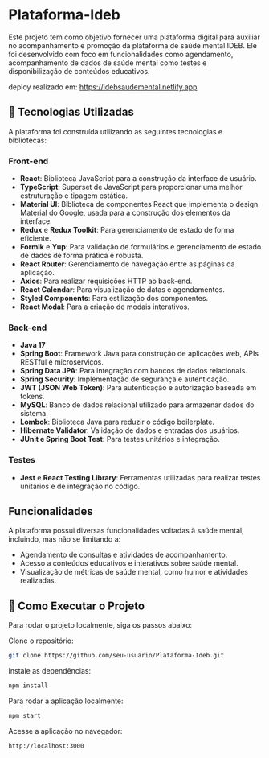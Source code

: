 # Plataforma-Ideb

Este projeto tem como objetivo fornecer uma plataforma digital para auxiliar no acompanhamento e promoção da plataforma de saúde mental IDEB. Ele foi desenvolvido com foco em funcionalidades como agendamento, acompanhamento de dados de saúde mental como testes e disponibilização de conteúdos educativos.

deploy realizado em: https://idebsaudemental.netlify.app

## 🚀 Tecnologias Utilizadas

A plataforma foi construída utilizando as seguintes tecnologias e bibliotecas:

### Front-end
- **React**: Biblioteca JavaScript para a construção da interface de usuário.
- **TypeScript**: Superset de JavaScript para proporcionar uma melhor estruturação e tipagem estática.
- **Material UI**: Biblioteca de componentes React que implementa o design Material do Google, usada para a construção dos elementos da interface.
- **Redux** e **Redux Toolkit**: Para gerenciamento de estado de forma eficiente.
- **Formik** e **Yup**: Para validação de formulários e gerenciamento de estado de dados de forma prática e robusta.
- **React Router**: Gerenciamento de navegação entre as páginas da aplicação.
- **Axios**: Para realizar requisições HTTP ao back-end.
- **React Calendar**: Para visualização de datas e agendamentos.
- **Styled Components**: Para estilização dos componentes.
- **React Modal**: Para a criação de modais interativos.


### Back-end
- **Java 17**
- **Spring Boot**: Framework Java para construção de aplicações web, APIs RESTful e microserviços.
- **Spring Data JPA**: Para integração com bancos de dados relacionais.
- **Spring Security**: Implementação de segurança e autenticação.
- **JWT (JSON Web Token)**: Para autenticação e autorização baseada em tokens.
- **MySQL**: Banco de dados relacional utilizado para armazenar dados do sistema.
- **Lombok**: Biblioteca Java para reduzir o código boilerplate.
- **Hibernate Validator**: Validação de dados e entradas dos usuários.
- **JUnit e Spring Boot Test**: Para testes unitários e integração.

### Testes
- **Jest** e **React Testing Library**: Ferramentas utilizadas para realizar testes unitários e de integração no código.

## Funcionalidades

A plataforma possui diversas funcionalidades voltadas à saúde mental, incluindo, mas não se limitando a:
- Agendamento de consultas e atividades de acompanhamento.
- Acesso a conteúdos educativos e interativos sobre saúde mental.
- Visualização de métricas de saúde mental, como humor e atividades realizadas.

## 📂 Como Executar o Projeto

Para rodar o projeto localmente, siga os passos abaixo:

   Clone o repositório:
   
   ```bash
   git clone https://github.com/seu-usuario/Plataforma-Ideb.git
   ```

   Instale as dependências:

   ```bash
   npm install
   ```

   Para rodar a aplicação localmente:
   
   ```bash
   npm start
   ```

   Acesse a aplicação no navegador:

   ```bash
   http://localhost:3000
   ```
